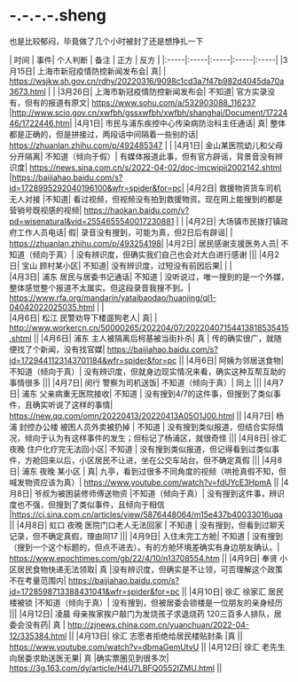 # -.-.-.-.sheng
也是比较郁闷，毕竟做了几个小时被封了还是想挣扎一下

| 时间 | 事件| 个人判断	| 备注	| 正方 |	反方 |
|:-----|:-----|:-----|:-----|:-----|
|3月15日|	上海市新冠疫情防控新闻发布会|	真|	|	https://wsjkw.sh.gov.cn/rdhy/20220316/9098c1cd3a7f47b982d4045da70a3673.html	| |
|3月26日|	上海市新冠疫情防控新闻发布会|	不知道|	官方实录没有，但有的报道有原文|	https://www.sohu.com/a/532903088_116237	|http://www.scio.gov.cn/xwfbh/gssxwfbh/xwfbh/shanghai/Document/1722446/1722446.htm|
|4月1日|	市民与浦东疾控中心传染病防治科主任通话|	真|	整体都是正确的，但是拼接过，两段话中间隔着一些别的话|	https://zhuanlan.zhihu.com/p/492485347	| |
|4月1日|	金山某医院幼儿和父母分开隔离|	不知道（倾向于假）|	有媒体报道此事，但有官方辟谣，背景音没有辨识度|	https://news.sina.com.cn/s/2022-04-02/doc-imcwipii2002142.shtml	|https://baijiahao.baidu.com/s?id=1728995292040196100&wfr=spider&for=pc|
|4月2日|	救援物资货车司机无人对接	|不知道|	看过视频，但视频没有拍到救援物资。现在网上能搜到的都是营销号既视感的视频|	https://haokan.baidu.com/v?pd=wisenatural&vid=2554655540017230881	| |
|4月2日|	大场镇市民拨打镇政府工作人员电话|	假|	录音没有搜到，可能为真，但2日后有辟谣|	|	https://zhuanlan.zhihu.com/p/493254198|
|4月2日|	居民感谢支援医务人员|	不知道（倾向于真）|	没有辨识度，但确实我们自己也会对大白进行感谢		|||
|4月2日|	宝山 顾村某小区|	不知道|	没有辨识度，过短没有前因后果| | |		
|4月3日|	浦东 居民与居委书记通话|	不知道	| 没听说过，唯一搜到的是一个外媒，整体感觉整个报道不太属实。但这段录音我搜不到。|	https://www.rfa.org/mandarin/yataibaodao/huanjing/ql1-04042022025035.html	| |  
|4月6日|	松江 民警劝导下楼遛狗老人|	真|	|	http://www.workercn.cn/50000265/202204/07/20220407154413818535415.shtml	||
|4月6日|	浦东 主人被隔离后柯基被当街扑杀|	真	| 传的确实很广，就随便找了个新闻，没有找官媒|	https://baijiahao.baidu.com/s?id=1729441123143701184&wfr=spider&for=pc	||
|4月6日|	阿姨为邻居送食物|	不知道（倾向于真）|	没有辨识度，但就身边现实情况来看，确实这种互帮互助的事情很多		|||
|4月7日|	闵行 警察为司机送饭|	不知道（倾向于真）|	同上		|||
|4月7日|	浦东 父亲病重无医院接收|	不知道	| 没有搜到4/7的这件事，但搜到了类似事件，且确实听说了这样的事情|	https://new.qq.com/omn/20220413/20220413A05O1J00.html	||
|4月7日| 杨浦 封控办公楼 被困人员外卖被扔掉 |	不知道	| 没有搜到类似报道，但结合实际情况，倾向于认为有这样事件的发生；但标记了杨浦区，就很奇怪		|||
|4月8日|	徐汇 夜晚 住户化疗完无法回小区|	不知道 |	没有搜到类似报道，但记得看到过类似事件，方舱回来以后，小区居民不让进，坐在公交车站台。但不确定真假		|||
|4月8日| 浦东 夜晚 某小区	| 真|	九亭，看到过很多不同角度的视频（哄抢真假不知，但喊发物资应该为真）|	https://www.youtube.com/watch?v=fdUYcE3HpmA	||
|4月8日| 爷叔为被困装修师傅送物资	|不知道（倾向于真）|	没有搜到这件事，辨识度也不强，但搜到了类似事件，且倾向于相信	|https://cj.sina.com.cn/articles/view/5876448064/m15e437b40033016uqa	||
|4月8日|	虹口 夜晚 医院门口老人无法回家 |	不知道 |	没有搜到，但看到过聊天记录，但不确定真假，理由同17		|||
|4月9日|	入住未完工方舱|	不知道	| 没有搜到（搜到一个这个标题的，但点不进去）。有的方舱环境差确实有身边朋友确认。|	https://www.epochtimes.com/gb/22/4/10/n13708554.htm	||
|4月9日|	奉贤 小区居民食物快递无法领取|	真	|没有辨识度，但确实是不让领，可否理解这个政策不在考量范围内|	https://baijiahao.baidu.com/s?id=1728598713388431041&wfr=spider&for=pc	||
|4月10日|	徐汇 徐家汇 居民楼被锁	|不知道（倾向于真）|	没有搜到，但被居委会锁楼是一位朋友的亲身经历		|||
|4月12日|	凌晨 母亲挨家挨户敲门为发烧孩子求退烧药 120三百多人排队，居委会没有药|	真	|	http://zjnews.china.com.cn/yuanchuan/2022-04-12/335384.html	||
|4月13日|	徐汇 志愿者拒绝给居民楼贴封条	|真	||	https://www.youtube.com/watch?v=dbmaGemUtvU	||
|4月12日|	徐汇 老先生向居委求助送医无果|	真	|确实票圈见到很多次|	https://3g.163.com/dy/article/H4U7LBFQ0552IZMU.html	||

